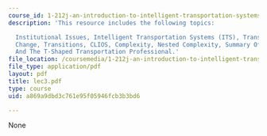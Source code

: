 ```yaml
---
course_id: 1-212j-an-introduction-to-intelligent-transportation-systems-spring-2005
description: 'This resource includes the following topics:

  Institutional Issues, Intelligent Transportation Systems (ITS), Transportation And
  Change, Transitions, CLIOS, Complexity, Nested Complexity, Summary Of Transitions,
  And The T-Shaped Transportation Professional.'
file_location: /coursemedia/1-212j-an-introduction-to-intelligent-transportation-systems-spring-2005/a869a9dbd3c761e95f05946fcb3b3bd6_lec3.pdf
file_type: application/pdf
layout: pdf
title: lec3.pdf
type: course
uid: a869a9dbd3c761e95f05946fcb3b3bd6

---
```

None